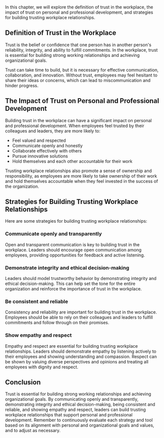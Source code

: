 
In this chapter, we will explore the definition of trust in the workplace, the impact of trust on personal and professional development, and strategies for building trusting workplace relationships.

Definition of Trust in the Workplace
------------------------------------

Trust is the belief or confidence that one person has in another person's reliability, integrity, and ability to fulfill commitments. In the workplace, trust is essential for building strong working relationships and achieving organizational goals.

Trust can take time to build, but it is necessary for effective communication, collaboration, and innovation. Without trust, employees may feel hesitant to share their ideas or concerns, which can lead to miscommunication and hinder progress.

The Impact of Trust on Personal and Professional Development
------------------------------------------------------------

Building trust in the workplace can have a significant impact on personal and professional development. When employees feel trusted by their colleagues and leaders, they are more likely to:

* Feel valued and respected
* Communicate openly and honestly
* Collaborate effectively with others
* Pursue innovative solutions
* Hold themselves and each other accountable for their work

Trusting workplace relationships also promote a sense of ownership and responsibility, as employees are more likely to take ownership of their work and hold themselves accountable when they feel invested in the success of the organization.

Strategies for Building Trusting Workplace Relationships
--------------------------------------------------------

Here are some strategies for building trusting workplace relationships:

### Communicate openly and transparently

Open and transparent communication is key to building trust in the workplace. Leaders should encourage open communication among employees, providing opportunities for feedback and active listening.

### Demonstrate integrity and ethical decision-making

Leaders should model trustworthy behavior by demonstrating integrity and ethical decision-making. This can help set the tone for the entire organization and reinforce the importance of trust in the workplace.

### Be consistent and reliable

Consistency and reliability are important for building trust in the workplace. Employees should be able to rely on their colleagues and leaders to fulfill commitments and follow through on their promises.

### Show empathy and respect

Empathy and respect are essential for building trusting workplace relationships. Leaders should demonstrate empathy by listening actively to their employees and showing understanding and compassion. Respect can be shown by valuing diverse perspectives and opinions and treating all employees with dignity and respect.

Conclusion
----------

Trust is essential for building strong working relationships and achieving organizational goals. By communicating openly and transparently, demonstrating integrity and ethical decision-making, being consistent and reliable, and showing empathy and respect, leaders can build trusting workplace relationships that support personal and professional development. Remember to continuously evaluate each strategy and tool based on its alignment with personal and organizational goals and values, and to adjust as necessary.
